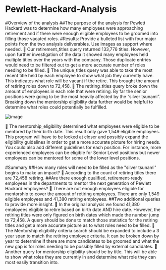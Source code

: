 # Pewlett-Hackard-Analysis
#Overview of the analysis
##The purpose of the analysis for Pewlett Hackard was to determine how many employees were approaching retirement and if there were enough eligible employees to be groomed into filling those vacated roles.
#Results: Provide a bulleted list with four major points from the two analysis deliverables. Use images as support where needed.
	Our retirement_titles query returned 133,776 titles.  However, upon further investigation of the data it showed many employees held multiple titles over the years with the company.  Those duplicate entries would need to be filtered out to get a more accurate number of roles needing to be filled.
	The unique_titles query was able to take the most recent title held by each employee to show what job they currently have.  This indicates what role will be vacant if the retire. This brought the amount of retiring roles down to 72,458.
	The retiring_titles query broke down the amount of employees in each role that were retiring.  By far the senior positions were going to be the most heavily affected by the “silver tsunami”.  Breaking down the mentorship eligibility data further would be helpful to determine what roles could potentially be fulfilled.

![image](https://user-images.githubusercontent.com/106286533/179613341-2f36feb3-6d15-42fd-b619-9c1d5d5bdbd1.png)


	The mentorship_eligibility determined what employees were eligible to be mentored by their birth date.  This result only gave 1,549 eligible employees.  This program will have to be looked at closer and possibly expand the eligibility guidelines in order to get a more accurate picture for hiring needs.  You could also add different guidelines for each position.  For instance, more experienced employees can be eligible for Senior Level positions but newer employees can be mentored for some of the lower level positions.

#Summary
##How many roles will need to be filled as the "silver tsunami" begins to make an impact?
	According to the count of retiring titles there are 72,458 retiring.
##Are there enough qualified, retirement-ready employees in the departments to mentor the next generation of Pewlett Hackard employees?
	There are not enough employees eligible for mentorship to cover the amount of retiring employees.  There are only 1,549 eligible employees and 41,380 retiring employees.
##Two additional queries to provide more insight.
	In the original analysis we found 41,380 employees eligible to retire based on birth date AND hire date.  However, the retiring titles were only figured on birth dates which made the number jump to 72,458.  A query should be done to match those statistics for the retiring titles and get a more accurate picture as to what roles need to be filled.
	The Mentorship eligibility criteria search should be expanded to include a 3 year span to match the retiring employee criteria.  It can be broken down by year to determine if there are more candidates to be groomed and what the new gap is for roles needing to be possibly filled by external candidates.
	Another query for mentorship eligibility should be by title.  This will be able to show what roles they are currently in and determine what role they can most easily transition into.  







